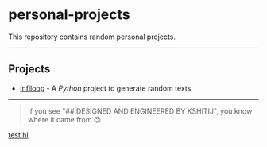 # personal-projects

This repository contains random personal projects.

---

## Projects

- [infiloop](https://git.kska.io/notkshitij/personal_projects/src/branch/main/infiloop.py) - A *Python* project to generate random texts.

---

> If you see "## DESIGNED AND ENGINEERED BY KSHITIJ", you know where it came from 😉️

[test hl](https://kska.io)
